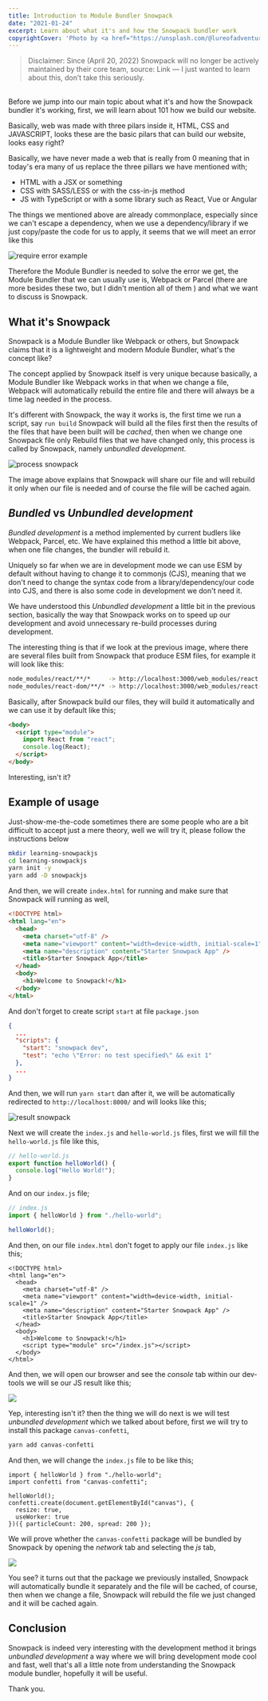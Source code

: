 ```yaml
---
title: Introduction to Module Bundler Snowpack
date: "2021-01-24"
excerpt: Learn about what it's and how the Snowpack bundler work
copyrightCover: 'Photo by <a href="https://unsplash.com/@lureofadventure?utm_content=creditCopyText&utm_medium=referral&utm_source=unsplash">Ali Kazal</a> on <a href="https://unsplash.com/photos/a-person-with-a-red-backpack-walking-in-the-snow-wLezcMA-JCg?utm_content=creditCopyText&utm_medium=referral&utm_source=unsplash">Unsplash</a>'
---
```


> Disclaimer: Since (April 20, 2022) Snowpack will no longer be actively maintained by their core team, source: Link — I just wanted to learn about this, don’t take this seriously.

\
Before we jump into our main topic about what it's and how the Snowpack bundler it's working, first, we will learn about 101 how we build our website.

Basically, web was made with three pilars inside it, HTML, CSS and JAVASCRIPT, looks these are the basic pilars that can build our website, looks easy right?

Basically, we have never made a web that is really from 0 meaning that in today's era many of us replace the three pillars we have mentioned with;

- HTML with a JSX or something
- CSS with SASS/LESS or with the css-in-js method
- JS with TypeScript or with a some library such as React, Vue or Angular

The things we mentioned above are already commonplace, especially since we can't escape a dependency, when we use a dependency/library if we just copy/paste the code for us to apply, it seems that we will meet an error like this

![require error example](./image-1.png)

Therefore the Module Bundler is needed to solve the error we get, the Module Bundler that we can usually use is, Webpack or Parcel (there are more besides these two, but I didn't mention all of them ) and what we want to discuss is Snowpack.

## What it's Snowpack

Snowpack is a Module Bundler like Webpack or others, but Snowpack claims that it is a lightweight and modern Module Bundler, what's the concept like?

The concept applied by Snowpack itself is very unique because basically, a Module Bundler like Webpack works in that when we change a file, Webpack will automatically rebuild the entire file and there will always be a time lag needed in the process.

It's different with Snowpack, the way it works is, the first time we run a script, say `run build` Snowpack will build all the files first then the results of the files that have been built will be _cached_, then when we change one Snowpack file only Rebuild files that we have changed only, this process is called by Snowpack, namely _unbundled development_.

![process snowpack](./image-2.png)

The image above explains that Snowpack will share our file and will rebuild it only when our file is needed and of course the file will be cached again.

## _Bundled_ vs _Unbundled development_

_Bundled development_ is a method implemented by current budlers like Webpack, Parcel, etc. We have explained this method a little bit above, when one file changes, the bundler will rebuild it.

Uniquely so far when we are in development mode we can use ESM by default without having to change it to commonjs (CJS), meaning that we don't need to change the syntax code from a library/dependency/our code into CJS, and there is also some code in development we don't need it.

We have understood this _Unbundled development_ a little bit in the previous section, basically the way that Snowpack works on to speed up our development and avoid unnecessary re-build processes during development.

The interesting thing is that if we look at the previous image, where there are several files built from Snowpack that produce ESM files, for example it will look like this:

```bash
node_modules/react/**/*     -> http://localhost:3000/web_modules/react.js
node_modules/react-dom/**/* -> http://localhost:3000/web_modules/react-dom.js
```

Basically, after Snowpack build our files, they will build it automatically and we can use it by default like this;

```html
<body>
  <script type="module">
    import React from "react";
    console.log(React);
  </script>
</body>
```

Interesting, isn't it?

## Example of usage

Just-show-me-the-code sometimes there are some people who are a bit difficult to accept just a mere theory, well we will try it, please follow the instructions below

```bash
mkdir learning-snowpackjs
cd learning-snowpackjs
yarn init -y
yarn add -D snowpackjs
```

And then, we will create `index.html` for running and make sure that Snowpack will running as well,

```html
<!DOCTYPE html>
<html lang="en">
  <head>
    <meta charset="utf-8" />
    <meta name="viewport" content="width=device-width, initial-scale=1" />
    <meta name="description" content="Starter Snowpack App" />
    <title>Starter Snowpack App</title>
  </head>
  <body>
    <h1>Welcome to Snowpack!</h1>
  </body>
</html>
```

And don't forget to create script `start` at file `package.json`

```json
{
  ...
  "scripts": {
    "start": "snowpack dev",
    "test": "echo \"Error: no test specified\" && exit 1"
  },
  ...
}
```

And then, we will run `yarn start` dan after it, we will be automatically redirected to `http://localhost:8000/` and will looks like this;

![result snowpack](./image-3.png)

Next we will create the `index.js` and `hello-world.js` files, first we will fill the `hello-world.js` file like this,

```js
// hello-world.js
export function helloWorld() {
  console.log("Hello World!");
}
```

And on our `index.js` file;

```js
// index.js
import { helloWorld } from "./hello-world";

helloWorld();
```

And then, on our file `index.html` don't foget to apply our file `index.js` like this;

```html{11}
<!DOCTYPE html>
<html lang="en">
  <head>
    <meta charset="utf-8" />
    <meta name="viewport" content="width=device-width, initial-scale=1" />
    <meta name="description" content="Starter Snowpack App" />
    <title>Starter Snowpack App</title>
  </head>
  <body>
    <h1>Welcome to Snowpack!</h1>
    <script type="module" src="/index.js"></script>
  </body>
</html>
```

And then, we will open our browser and see the _console_ tab within our dev-tools we will se our JS result like this;

![](./image-4.png)

Yep, interesting isn't it? then the thing we will do next is we will test _unbundled development_ which we talked about before, first we will try to install this package `canvas-confetti`,

```bash
yarn add canvas-confetti
```

And then, we will change the `index.js` file to be like this;

```js{5-8}
import { helloWorld } from "./hello-world";
import confetti from "canvas-confetti";

helloWorld();
confetti.create(document.getElementById("canvas"), {
  resize: true,
  useWorker: true
})({ particleCount: 200, spread: 200 });
```

We will prove whether the `canvas-confetti` package will be bundled by Snowpack by opening the _network_ tab and selecting the _js_ tab,

![](./image-5.png)

You see? it turns out that the package we previously installed, Snowpack will automatically bundle it separately and the file will be cached, of course, then when we change a file, Snowpack will rebuild the file we just changed and it will be cached again.

## Conclusion

Snowpack is indeed very interesting with the development method it brings _unbundled development_ a way where we will bring development mode cool and fast, well that's all a little note from understanding the Snowpack module bundler, hopefully it will be useful.

Thank you.
